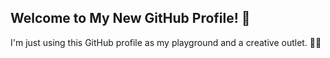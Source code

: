 ## Welcome to My New GitHub Profile! 👋

I'm just using this GitHub profile as my playground and a creative outlet. 🤖🚀
